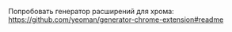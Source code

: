 

Попробовать генератор расширений для хрома:
https://github.com/yeoman/generator-chrome-extension#readme
